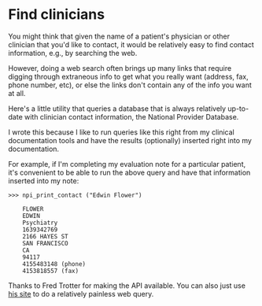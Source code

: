 Find clinicians
===============

You might think that given the name of a patient's physician or other clinician that you'd like to contact, it would be relatively easy to find contact information, e.g., by searching the web.

However, doing a web search often brings up many links that require digging through extraneous info to get what you really want (address, fax, phone number, etc), or else the links don't contain any of the info you want at all.

Here's a little utility that queries a database that is always relatively up-to-date with clinician contact information, the National Provider Database. 

I wrote this because I like to run queries like this right from my clinical documentation tools and have the results (optionally) inserted right into my documentation. 

For example, if I'm completing my evaluation note for a particular patient, it's convenient to be able to run the above query and have that information inserted into my note:

    >>> npi_print_contact ("Edwin Flower")

        FLOWER
        EDWIN
        Psychiatry
        1639342769
        2166 HAYES ST
        SAN FRANCISCO
        CA
        94117
        4155483148 (phone)
        4153818557 (fax)

Thanks to Fred Trotter for making the API available. You can also just use [his site]("http://docnpi.com") to do a relatively painless web query.


